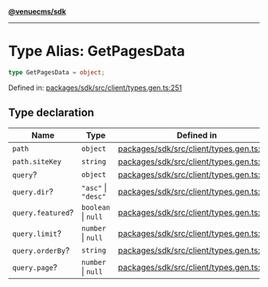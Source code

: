 [**@venuecms/sdk**](../Index.md)

***

# Type Alias: GetPagesData

```ts
type GetPagesData = object;
```

Defined in: [packages/sdk/src/client/types.gen.ts:251](https://github.com/venuecms/sdk/blob/dbe1bd3b5606b46905e3e9cba86e4c1f6af6def7/packages/sdk/src/client/types.gen.ts#L251)

## Type declaration

| Name | Type | Defined in |
| ------ | ------ | ------ |
| <a id="path"></a> `path` | `object` | [packages/sdk/src/client/types.gen.ts:252](https://github.com/venuecms/sdk/blob/dbe1bd3b5606b46905e3e9cba86e4c1f6af6def7/packages/sdk/src/client/types.gen.ts#L252) |
| `path.siteKey` | `string` | [packages/sdk/src/client/types.gen.ts:253](https://github.com/venuecms/sdk/blob/dbe1bd3b5606b46905e3e9cba86e4c1f6af6def7/packages/sdk/src/client/types.gen.ts#L253) |
| <a id="query"></a> `query`? | `object` | [packages/sdk/src/client/types.gen.ts:255](https://github.com/venuecms/sdk/blob/dbe1bd3b5606b46905e3e9cba86e4c1f6af6def7/packages/sdk/src/client/types.gen.ts#L255) |
| `query.dir`? | `"asc"` \| `"desc"` | [packages/sdk/src/client/types.gen.ts:256](https://github.com/venuecms/sdk/blob/dbe1bd3b5606b46905e3e9cba86e4c1f6af6def7/packages/sdk/src/client/types.gen.ts#L256) |
| `query.featured`? | `boolean` \| `null` | [packages/sdk/src/client/types.gen.ts:257](https://github.com/venuecms/sdk/blob/dbe1bd3b5606b46905e3e9cba86e4c1f6af6def7/packages/sdk/src/client/types.gen.ts#L257) |
| `query.limit`? | `number` \| `null` | [packages/sdk/src/client/types.gen.ts:258](https://github.com/venuecms/sdk/blob/dbe1bd3b5606b46905e3e9cba86e4c1f6af6def7/packages/sdk/src/client/types.gen.ts#L258) |
| `query.orderBy`? | `string` | [packages/sdk/src/client/types.gen.ts:259](https://github.com/venuecms/sdk/blob/dbe1bd3b5606b46905e3e9cba86e4c1f6af6def7/packages/sdk/src/client/types.gen.ts#L259) |
| `query.page`? | `number` \| `null` | [packages/sdk/src/client/types.gen.ts:260](https://github.com/venuecms/sdk/blob/dbe1bd3b5606b46905e3e9cba86e4c1f6af6def7/packages/sdk/src/client/types.gen.ts#L260) |
